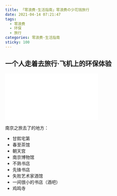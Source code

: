 ```yaml
---
title: 「零浪费·生活指南」零浪费の少花钱旅行
date: 2021-04-14 07:21:47
tags:
  - 零浪费
  - 环保
  - 旅行
categories: 零浪费·生活指南
sticky: 100
---
```


## 一个人走着去旅行·飞机上的环保体验

<iframe src="//player.bilibili.com/player.html?aid=545018676&bvid=BV1Xi4y1w7AR&cid=323894475&page=1" scrolling="no" border="0" frameborder="no" framespacing="0" allowfullscreen="true"> </iframe>

南京之旅去了的地方：

- 甘熙宅第
- 春至茶馆
- 朝天宫
- 南京博物馆
- 不熟书店
- 先锋书店
- 失败艺术家酒馆
- 一间很小的书店（酒吧）
- 鸡鸣寺
